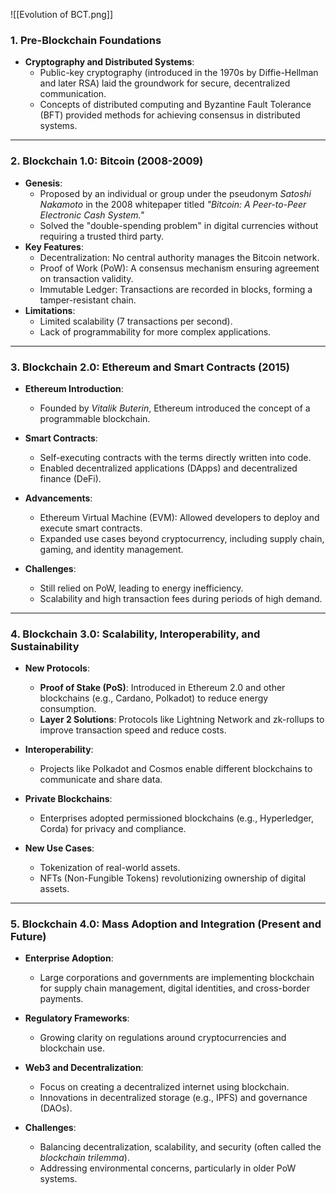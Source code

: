 
![[Evolution of BCT.png]]
### **1. Pre-Blockchain Foundations**

- **Cryptography and Distributed Systems**:
    - Public-key cryptography (introduced in the 1970s by Diffie-Hellman and later RSA) laid the groundwork for secure, decentralized communication.
    - Concepts of distributed computing and Byzantine Fault Tolerance (BFT) provided methods for achieving consensus in distributed systems.

---

### **2. Blockchain 1.0: Bitcoin (2008-2009)**

- **Genesis**:
    - Proposed by an individual or group under the pseudonym _Satoshi Nakamoto_ in the 2008 whitepaper titled _"Bitcoin: A Peer-to-Peer Electronic Cash System."_
    - Solved the "double-spending problem" in digital currencies without requiring a trusted third party.
- **Key Features**:
    - Decentralization: No central authority manages the Bitcoin network.
    - Proof of Work (PoW): A consensus mechanism ensuring agreement on transaction validity.
    - Immutable Ledger: Transactions are recorded in blocks, forming a tamper-resistant chain.
- **Limitations**:
    - Limited scalability (7 transactions per second).
    - Lack of programmability for more complex applications.

---

### **3. Blockchain 2.0: Ethereum and Smart Contracts (2015)**

- **Ethereum Introduction**:
    
    - Founded by _Vitalik Buterin_, Ethereum introduced the concept of a programmable blockchain.
- **Smart Contracts**: 
    
    - Self-executing contracts with the terms directly written into code.
    - Enabled decentralized applications (DApps) and decentralized finance (DeFi).
- **Advancements**:
    
    - Ethereum Virtual Machine (EVM): Allowed developers to deploy and execute smart contracts.
    - Expanded use cases beyond cryptocurrency, including supply chain, gaming, and identity management.
- **Challenges**:
    
    - Still relied on PoW, leading to energy inefficiency.
    - Scalability and high transaction fees during periods of high demand.

---

### **4. Blockchain 3.0: Scalability, Interoperability, and Sustainability**

- **New Protocols**:
    
    - **Proof of Stake (PoS)**: Introduced in Ethereum 2.0 and other blockchains (e.g., Cardano, Polkadot) to reduce energy consumption.
    - **Layer 2 Solutions**: Protocols like Lightning Network and zk-rollups to improve transaction speed and reduce costs.
- **Interoperability**:
    
    - Projects like Polkadot and Cosmos enable different blockchains to communicate and share data.
- **Private Blockchains**:
    
    - Enterprises adopted permissioned blockchains (e.g., Hyperledger, Corda) for privacy and compliance.
- **New Use Cases**:
    
    - Tokenization of real-world assets.
    - NFTs (Non-Fungible Tokens) revolutionizing ownership of digital assets.

---

### **5. Blockchain 4.0: Mass Adoption and Integration (Present and Future)**

- **Enterprise Adoption**:
    
    - Large corporations and governments are implementing blockchain for supply chain management, digital identities, and cross-border payments.
- **Regulatory Frameworks**:
    
    - Growing clarity on regulations around cryptocurrencies and blockchain use.
- **Web3 and Decentralization**:
    
    - Focus on creating a decentralized internet using blockchain.
    - Innovations in decentralized storage (e.g., IPFS) and governance (DAOs).
- **Challenges**:
    
    - Balancing decentralization, scalability, and security (often called the _blockchain trilemma_).
    - Addressing environmental concerns, particularly in older PoW systems.